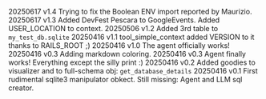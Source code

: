 20250617 v1.4 Trying to fix the Boolean ENV import reported by Maurizio.
20250617 v1.3 Added DevFest Pescara to GoogleEvents. Added USER_LOCATION to context.
20250506 v1.2 Added 3rd table to `my_test_db.sqlite`
20250416 v1.1 tool_simple_context added VERSION to it thanks to RAILS_ROOT ;)
20250416 v1.0 The agent officially works!
20250416 v0.3 Adding markdown coloring.
20250416 v0.3 Agent finally works! Everything except the silly print :)
20250416 v0.2 Added goodies to visualizer and to full-schema obj: `get_database_details`
20250416 v0.1 First rudimental sqlite3 manipulator obkect. Still missing: Agent and LLM sql creator.
